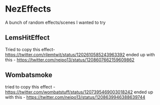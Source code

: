 # NezEffects
A bunch of random effects/scenes I wanted to try


## LemsHitEffect
Tried to copy this effect- https://twitter.com/rilemtwit/status/1202610585243963392
ended up with this - https://twitter.com/neipo13/status/1208607662159609862

## Wombatsmoke
tried to copy this effect -https://twitter.com/wombatstuff/status/1207395469003018242
ended up with this - https://twitter.com/neipo13/status/1208639946388639744
